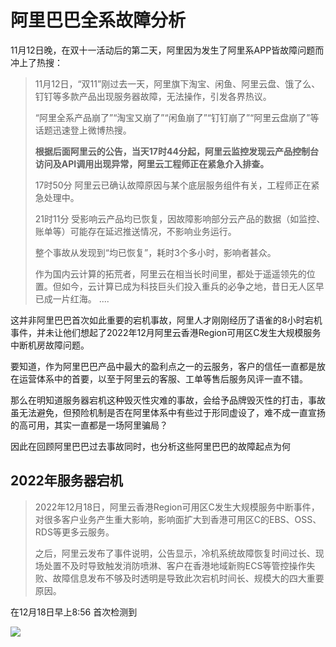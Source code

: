 # 阿里巴巴全系故障分析

11月12日晚，在双十一活动后的第二天，阿里因为发生了阿里系APP皆故障问题而冲上了热搜：

> 11月12日，“双11”刚过去一天，阿里旗下淘宝、闲鱼、阿里云盘、饿了么、钉钉等多款产品出现服务器故障，无法操作，引发各界热议。
>
> “阿里全系产品崩了”“淘宝又崩了”“闲鱼崩了”“钉钉崩了”“阿里云盘崩了”等话题迅速登上微博热搜。
>
> **根据后面阿里云的公告，当天17时44分起，阿里云监控发现云产品控制台访问及API调用出现异常，阿里云工程师正在紧急介入排查。**
>
> 17时50分 阿里云已确认故障原因与某个底层服务组件有关，工程师正在紧急处理中。
>
> 21时11分 受影响云产品均已恢复，因故障影响部分云产品的数据（如监控、账单等）可能存在延迟推送情况，不影响业务运行。
>
> 整个事故从发现到“均已恢复”，耗时3个多小时，影响者甚众。
>
> 作为国内云计算的拓荒者，阿里云在相当长时间里，都处于遥遥领先的位置。但如今，云计算已成为科技巨头们投入重兵的必争之地，昔日无人区早已成一片红海。 ....

这并非阿里巴巴首次如此重要的宕机事故，阿里人才刚刚经历了语雀的8小时宕机事件，并未让他们想起了2022年12月阿里云香港Region可用区C发生大规模服务中断机房故障问题。

要知道，作为阿里巴巴产品中最大的盈利点之一的云服务，客户的信任一直都是放在运营体系中的首要，以至于阿里云的客服、工单等售后服务风评一直不错。

那么在明知道服务器宕机这种毁灭性灾难的事故，会给予品牌毁灭性的打击，事故虽无法避免，但预险机制是否在阿里体系中有些过于形同虚设了，难不成一直宣扬的高可用，其实一直都是一场阿里骗局？

因此在回顾阿里巴巴过去事故同时，也分析这些阿里巴巴的故障起点为何

## 2022年服务器宕机

> 2022年12月18日，阿里云香港Region可用区C发生大规模服务中断事件，对很多客户业务产生重大影响，影响面扩大到香港可用区C的EBS、OSS、RDS等更多云服务。
>
> 之后，阿里云发布了事件说明，公告显示，冷机系统故障恢复时间过长、现场处置不及时导致触发消防喷淋、客户在香港地域新购ECS等管控操作失败、故障信息发布不够及时透明是导致此次宕机时间长、规模大的四大重要原因。

在12月18日早上8:56 首次检测到

![](https://leyunone-img.oss-cn-hangzhou.aliyuncs.com/image/2023-11-14/d9962fb6-1ee9-4a57-825e-dc7ac338c8c5.png)